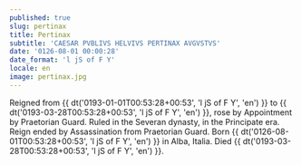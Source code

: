 ```yaml
---
published: true
slug: pertinax
title: Pertinax
subtitle: 'CAESAR PVBLIVS HELVIVS PERTINAX AVGVSTVS'
date: '0126-08-01 00:00:28'
date_format: 'l jS of F Y'
locale: en
image: pertinax.jpg
---
```


Reigned from {{ dt('0193-01-01T00:53:28+00:53', 'l jS of F Y', 'en') }} to {{ dt('0193-03-28T00:53:28+00:53', 'l jS of F Y', 'en') }}, rose by Appointment by Praetorian Guard. Ruled in the Severan dynasty, in the Principate era. Reign ended by Assassination from Praetorian Guard. Born {{ dt('0126-08-01T00:53:28+00:53', 'l jS of F Y', 'en') }} in Alba, Italia. Died {{ dt('0193-03-28T00:53:28+00:53', 'l jS of F Y', 'en') }}.
